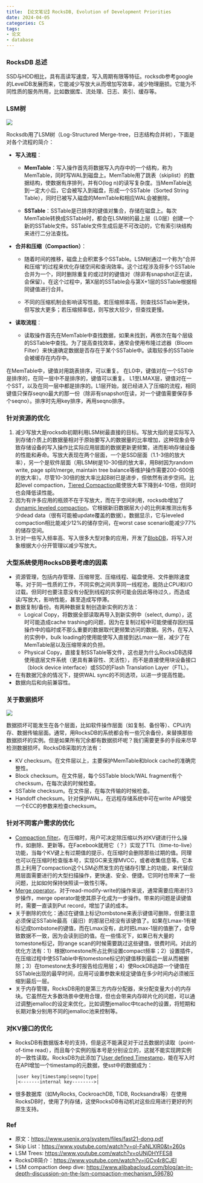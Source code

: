 ```yaml
---
title: 【论文笔记】RocksDB, Evolution of Development Priorities
date: 2024-04-05
categories: CS
tags:
- 论文
- database
---
```

### RocksDB 总述

SSD与HDD相比，具有高读写速度，写入周期有限等特征。rocksdb参考google的LevelDB发展而来，它能减少写放大从而增加写效率，减少物理磨损。它能为不同性质的服务所用，比如数据库、流处理、日志、索引、缓存等。



### LSM树

![](/assets/images/CS/lsm.png)

Rocksdb用了LSM树（Log-Structured Merge-tree，日志结构合并树），下面是对各个流程的简介：

- **写入流程**：

  - **MemTable**：写入操作首先将数据写入内存中的一个结构，称为MemTable，同时写WAL到磁盘上。MemTable用了跳表（skiplist）的数据结构，使数据有序排列，并有O(log n)的读写复杂度。当MemTable达到一定大小后，它会被写入到磁盘，形成一个SSTable（Sorted String Table），同时已被写入磁盘的MemTable和相应WAL会被删除。

  - **SSTable**：SSTable是已排序的键值对集合，存储在磁盘上。每次MemTable转换成SSTable时，都会在LSM树的最上层（L0层）创建一个新的SSTable文件。SSTable文件生成后是不可改动的，它有索引块结构来进行二分法查找。

- **合并和压缩（Compaction）**：

  - 随着时间的推移，磁盘上会积累多个SSTable。LSM树通过一个称为“合并和压缩”的过程来优化存储空间和查询效率。这个过程涉及将多个SSTable合并为一个，同时删除重复的或过时的键值对（除非有snapshot正在读，会保留）。在这个过程中，第X层的SSTable会与第X+1层的SSTable根据相同键值进行合并。

  - 不同的压缩机制会影响读写性能。若压缩频率高，则查找SSTable更快，但写放大更多；若压缩频率低，则写放大较少，但查找更慢。

- **读取流程**：
  - 读取操作首先在MemTable中查找数据，如果未找到，再依次在每个层级的SSTable中查找。为了提高查找效率，通常会使用布隆过滤器（Bloom Filter）来快速确定数据是否存在于某个SSTable中。读取较多的SSTable会被缓存在内存中。

在MemTable中，键值对用跳表排序，可以重复。
在L0中，键值对在一个SST中是排序的，在同一层中​不是排序的，键值可以重复。
L1至LMAX层，键值对在一个SST，以及在同一层中都是排序的。L1层开始，就已经进入了压缩的流程，相同键值只保存seqno最大的那一份（除非有snapshot在读，对一个键值需要保存多个seqno）。排序时先用key排序，再用seqno排序。



### 针对资源的优化

1. 减少写放大是rocksdb初期利用LSM树最直接的目标。写放大指的是实际写入到存储介质上的数据量相对于原始要写入的数据量的比率增加，这种现象会导致存储设备的写入操作比实际应用层面的数据更新更频繁，进而影响存储设备的性能和寿命。写放大表现在两个层面，一个是SSD层面（1.1-3倍的放大率），另一个是软件层面（用LSM树是10-30倍的放大率，用B树因为random write, page split/merge, maintain tree balance等维护操作需要200-600倍的放大率）。尽管10-30倍的放大率比起B树已是进步，但依然有进步空间。比起level compaction，[Tiered Compaction](https://github.com/facebook/rocksdb/wiki/Universal-Compaction)能使放大率下降到4-10倍，但同时也会降低读性能。
2. 因为有许多应用的瓶颈不在于写放大，而在于空间利用，rocksdb增加了[dynamic leveled compaction](https://www.cidrdb.org/cidr2017/papers/p82-dong-cidr17.pdf)。它根据新旧数据层大小的比例来推测出有多少dead data（很有可能被update覆盖的数据）。数据显示，它与leveled compaction相比能减少12%的储存空间，在worst case scenario能减少77%的储存空间。
3. 针对一些写入频率高、写入很多大型对象的应用，开发了[BlobDB](https://rocksdb.org/blog/2021/05/26/integrated-blob-db.html)，将写入对象根据大小分开管理以减少写放大。



### 大型系统使用RocksDB要考虑的因素

- 资源管理，包括内存管理、压缩带宽、压缩线程、磁盘使用、文件删除速度等。对于同一性质的工作，不同实例之间共享同一线程池，能防止CPU和I/O过载。但同时也要注意没有分配到线程的实例可能会因此等待过久，而造成读/写放大，影响性能，甚至造成写停滞。
- 数据复制/备份。有两种数据复制创造新实例的方法：
  - Logical Copy，将数据全部读取再导入到新实例中（select, dump），这时可能造成cache trashing的问题，因为在复制过程中可能使缓存因扫描操作中的临时或不那么重要的数据取代更频繁访问的数据。另外，在写入的实例中，bulk loading的使用能使写入直接到达Lmax一层，减少了在MemTable层以及压缩带来的负担。
  - Physical Copy，直接复制SSTable等文件，这也是为什么RocksDB选择使用底层文件系统（更具有兼容性、灵活性），而不是直接使用块设备接口（block device interface）或SSD的Flash Translation Layer（FTL）。
- 在有数据冗余的情况下，提供WAL sync的不同选项，以进一步提高性能。
- 数据向后和向前兼容性。



### 关于数据损坏

![](/assets/images/CS/lsm_checksums.png)

数据损坏可能发生在各个层面，比如软件操作层面（如复制、备份等）、CPU/内存、数据传输层面。通常，用RocksDB的系统都会有一些冗余备份，来替换那些数据损坏的实例。但是如果所有冗余都有数据损坏呢？我们需要更多的手段来尽早检测数据损坏。RocksDB采取的方法有：

- KV checksum。在文件层以上，主要保护MemTable和block cache的准确完整性。
- Block checksum。在文件层，每个SSTable block/WAL fragment有个checksum，在每次读的时候检查。
- SSTable checksum。在文件层，在每次传输的时候检查。
- Handoff checksum。针对保护WAL，在远程存储系统中可在write API接受一个ECC的参数来检查checksum。



### 针对不同客户需求的优化

- [Compaction filter](https://github.com/facebook/rocksdb/wiki/Compaction-Filter)。在压缩时，用户可决定除压缩以外对KV键进行什么操作，如删除、更新等。在Facebook就用它（？）实现了TTL（time-to-live）功能，当每个KV键上有过期值的提示，在压缩时会删除那些过期的值。同理也可以在压缩时检查版本号，实现GC来支撑MVCC，或者收集信息等。它本质上利用了compaction这个LSM必然发生的在储存引擎上的功能，来代替应用层面需要进行的大型扫描操作，更快速、安全、便捷。它同时也带来了一些问题，比如如何保持快照读一致性引等。
- [Merge operator](https://github.com/facebook/rocksdb/wiki/Merge-Operator)。对于read-modify-write的操作来说，通常需要应用进行3步操作，merge operator能使其原子化成为一步操作。带来的问题是读键值时，需要一直读到Put record，增加了读的成本。
- 关于删除的优化：通过在键值上标记tombstone来表示键值可删除，但要注意必须保证SSTable最高（最旧）的那层已经没有该键值了。如果在Lmax-1有被标记成tombstone的键值，而在Lmax没有，此时把Lmax-1层的值删了，会导致数据不一致，因为会读到旧的值。在一些情况下，如果已有大量的tomestone标记，则range scan的时候需要跳过这些键值，很费时间。对此的优化方法有：1）根据tomestone所占比例设置compact频率；2）设置插件，在压缩过程中使SSTable中有tomestone标记的键值移到最后一层从而被删除；3）在tomestone太多时报告给应用层；4）使RockDB追踪一个键值在SSTable出现的最早时间，应用可设置参数来规定键值在多少时间内必须被压缩到最后一层。
- 关于内存管理，RocksDB用的是第三方内存分配器，来分配变量大小的内存块。它虽然在大多数场景中使用合理，但也会带来内存碎片化的问题，可以通过调整jemalloc的设定来优化，比如调整jemalloc中tcache的设置，将短期和长期对象分别用不同的jemalloc池来控制等。



### 对KV接口的优化

- RocksDB有数据版本号的支持，但是这不能满足对于过去数据的读取（point-of-time read），而且每个实例的版本号是分别设立的，这就不能实现跨实例的一致性读取。RocksDB为此添加了[User defined Timestamp](https://github.com/facebook/rocksdb/wiki/User-defined-Timestamp)，能在写入时在API增加一个timestamp的元数据，使sst中的数据成为：

  ```
  |user key|timestamp|seqno|type|
  |<-------internal key-------->|
  ```

- 很多数据库（如MyRocks, CockroachDB, TiDB, Rocksandra等）在使用RocksDB时，使用了列存储，这使RocksDB有动机对这些应用进行更好的列原生支持。

  

### Ref

- 原文：https://www.usenix.org/system/files/fast21-dong.pdf
- Skip List：https://www.youtube.com/watch?v=ol-FaNLXlR0&t=260s
- LSM Trees: https://www.youtube.com/watch?v=oUNjDHYFES8
- RocksDB简介：https://www.youtube.com/watch?v=jGCv4r8CJEI
- LSM compaction deep dive: https://www.alibabacloud.com/blog/an-in-depth-discussion-on-the-lsm-compaction-mechanism_596780
